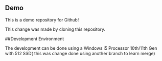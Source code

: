 ## Demo


This is a demo repository for Github!


This change was made by cloning this repository.


##Development Environment 

The development can be done using a Windows i5 Processor 10th/11th Gen with 512 SSD( this was change done using another branch to learn merge)
